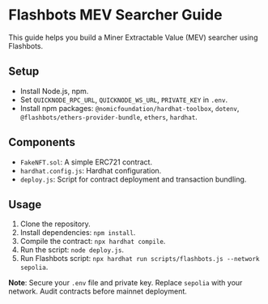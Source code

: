# Flashbots MEV Searcher Guide

This guide helps you build a Miner Extractable Value (MEV) searcher using Flashbots.

## Setup

- Install Node.js, npm.
- Set `QUICKNODE_RPC_URL`, `QUICKNODE_WS_URL`, `PRIVATE_KEY` in `.env`.
- Install npm packages: `@nomicfoundation/hardhat-toolbox`, `dotenv`, `@flashbots/ethers-provider-bundle`, `ethers`, `hardhat`.

## Components

- `FakeNFT.sol`: A simple ERC721 contract.
- `hardhat.config.js`: Hardhat configuration.
- `deploy.js`: Script for contract deployment and transaction bundling.

## Usage

1. Clone the repository.
2. Install dependencies: `npm install`.
3. Compile the contract: `npx hardhat compile`.
4. Run the script: `node deploy.js`.
5. Run Flashbots script: `npx hardhat run scripts/flashbots.js --network sepolia`.

**Note**: Secure your `.env` file and private key. Replace `sepolia` with your network. Audit contracts before mainnet deployment.

